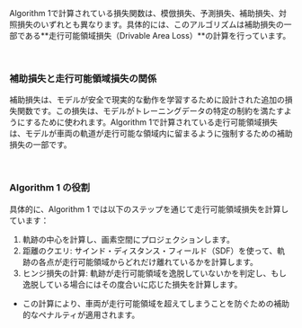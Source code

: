 Algorithm 1で計算されている損失関数は、模倣損失、予測損失、補助損失、対照損失のいずれとも異なります。具体的には、このアルゴリズムは補助損失の一部である**走行可能領域損失（Drivable Area Loss）**の計算を行っています。

<br>

### 補助損失と走行可能領域損失の関係
補助損失は、モデルが安全で現実的な動作を学習するために設計された追加の損失関数です。この損失は、モデルがトレーニングデータの特定の制約を満たすようにするために使われます。Algorithm 1で計算されている走行可能領域損失は、モデルが車両の軌道が走行可能な領域内に留まるように強制するための補助損失の一部です。

<br>

### Algorithm 1 の役割
具体的に、Algorithm 1 では以下のステップを通じて走行可能領域損失を計算しています：

1. 軌跡の中心を計算し、画素空間にプロジェクションします。
2. 距離のクエリ: サインド・ディスタンス・フィールド（SDF）を使って、軌跡の各点が走行可能領域からどれだけ離れているかを計算します。
3. ヒンジ損失の計算: 軌跡が走行可能領域を逸脱していないかを判定し、もし逸脱している場合にはその度合いに応じた損失を計算します。
- この計算により、車両が走行可能領域を超えてしまうことを防ぐための補助的なペナルティが適用されます。
